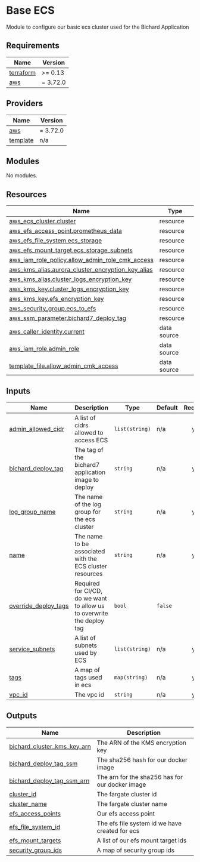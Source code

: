 # Base ECS

Module to configure our basic ecs cluster used for the Bichard Application

<!-- BEGIN_TF_DOCS -->
## Requirements

| Name | Version |
|------|---------|
| <a name="requirement_terraform"></a> [terraform](#requirement\_terraform) | >= 0.13 |
| <a name="requirement_aws"></a> [aws](#requirement\_aws) | = 3.72.0 |

## Providers

| Name | Version |
|------|---------|
| <a name="provider_aws"></a> [aws](#provider\_aws) | = 3.72.0 |
| <a name="provider_template"></a> [template](#provider\_template) | n/a |

## Modules

No modules.

## Resources

| Name | Type |
|------|------|
| [aws_ecs_cluster.cluster](https://registry.terraform.io/providers/hashicorp/aws/3.72.0/docs/resources/ecs_cluster) | resource |
| [aws_efs_access_point.prometheus_data](https://registry.terraform.io/providers/hashicorp/aws/3.72.0/docs/resources/efs_access_point) | resource |
| [aws_efs_file_system.ecs_storage](https://registry.terraform.io/providers/hashicorp/aws/3.72.0/docs/resources/efs_file_system) | resource |
| [aws_efs_mount_target.ecs_storage_subnets](https://registry.terraform.io/providers/hashicorp/aws/3.72.0/docs/resources/efs_mount_target) | resource |
| [aws_iam_role_policy.allow_admin_role_cmk_access](https://registry.terraform.io/providers/hashicorp/aws/3.72.0/docs/resources/iam_role_policy) | resource |
| [aws_kms_alias.aurora_cluster_encryption_key_alias](https://registry.terraform.io/providers/hashicorp/aws/3.72.0/docs/resources/kms_alias) | resource |
| [aws_kms_alias.cluster_logs_encryption_key](https://registry.terraform.io/providers/hashicorp/aws/3.72.0/docs/resources/kms_alias) | resource |
| [aws_kms_key.cluster_logs_encryption_key](https://registry.terraform.io/providers/hashicorp/aws/3.72.0/docs/resources/kms_key) | resource |
| [aws_kms_key.efs_encryption_key](https://registry.terraform.io/providers/hashicorp/aws/3.72.0/docs/resources/kms_key) | resource |
| [aws_security_group.ecs_to_efs](https://registry.terraform.io/providers/hashicorp/aws/3.72.0/docs/resources/security_group) | resource |
| [aws_ssm_parameter.bichard7_deploy_tag](https://registry.terraform.io/providers/hashicorp/aws/3.72.0/docs/resources/ssm_parameter) | resource |
| [aws_caller_identity.current](https://registry.terraform.io/providers/hashicorp/aws/3.72.0/docs/data-sources/caller_identity) | data source |
| [aws_iam_role.admin_role](https://registry.terraform.io/providers/hashicorp/aws/3.72.0/docs/data-sources/iam_role) | data source |
| [template_file.allow_admin_cmk_access](https://registry.terraform.io/providers/hashicorp/template/latest/docs/data-sources/file) | data source |

## Inputs

| Name | Description | Type | Default | Required |
|------|-------------|------|---------|:--------:|
| <a name="input_admin_allowed_cidr"></a> [admin\_allowed\_cidr](#input\_admin\_allowed\_cidr) | A list of cidrs allowed to access ECS | `list(string)` | n/a | yes |
| <a name="input_bichard_deploy_tag"></a> [bichard\_deploy\_tag](#input\_bichard\_deploy\_tag) | The tag of the bichard7 application image to deploy | `string` | n/a | yes |
| <a name="input_log_group_name"></a> [log\_group\_name](#input\_log\_group\_name) | The name of the log group for the ecs cluster | `string` | n/a | yes |
| <a name="input_name"></a> [name](#input\_name) | The name to be associated with the ECS cluster resources | `string` | n/a | yes |
| <a name="input_override_deploy_tags"></a> [override\_deploy\_tags](#input\_override\_deploy\_tags) | Required for CI/CD, do we want to allow us to overwrite the deploy tag | `bool` | `false` | no |
| <a name="input_service_subnets"></a> [service\_subnets](#input\_service\_subnets) | A list of subnets used by ECS | `list(string)` | n/a | yes |
| <a name="input_tags"></a> [tags](#input\_tags) | A map of tags used in ecs | `map(string)` | n/a | yes |
| <a name="input_vpc_id"></a> [vpc\_id](#input\_vpc\_id) | The vpc id | `string` | n/a | yes |

## Outputs

| Name | Description |
|------|-------------|
| <a name="output_bichard_cluster_kms_key_arn"></a> [bichard\_cluster\_kms\_key\_arn](#output\_bichard\_cluster\_kms\_key\_arn) | The ARN of the KMS encryption key |
| <a name="output_bichard_deploy_tag_ssm"></a> [bichard\_deploy\_tag\_ssm](#output\_bichard\_deploy\_tag\_ssm) | The sha256 hash for our docker image |
| <a name="output_bichard_deploy_tag_ssm_arn"></a> [bichard\_deploy\_tag\_ssm\_arn](#output\_bichard\_deploy\_tag\_ssm\_arn) | The arn for the sha256 has for our docker image |
| <a name="output_cluster_id"></a> [cluster\_id](#output\_cluster\_id) | The fargate cluster id |
| <a name="output_cluster_name"></a> [cluster\_name](#output\_cluster\_name) | The fargate cluster name |
| <a name="output_efs_access_points"></a> [efs\_access\_points](#output\_efs\_access\_points) | Our efs access point |
| <a name="output_efs_file_system_id"></a> [efs\_file\_system\_id](#output\_efs\_file\_system\_id) | The efs file system id we have created for ecs |
| <a name="output_efs_mount_targets"></a> [efs\_mount\_targets](#output\_efs\_mount\_targets) | A list of our efs mount target ids |
| <a name="output_security_group_ids"></a> [security\_group\_ids](#output\_security\_group\_ids) | A map of security group ids |
<!-- END_TF_DOCS -->
